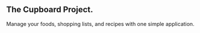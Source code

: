 ## The Cupboard Project.

Manage your foods, shopping lists, and recipes with one simple application.
